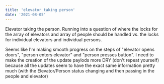 ```yaml
---
title: 'elevator taking person'
date: '2021-08-05'
---
```


Elevator taking the person.  Running into a question of where the locks for the array of elevators and array of people should be handled vs. the locks for individual elevators and individual persons.  

Seems like I'm making smooth progress on the steps of "elevator opens doors", "person enters elevator" and "person presses button".  I need to make the creation of the update paylods more DRY (don't repeat yourself) because all the updates seem to have the exact same information pretty much (with the Elevator/Person status changing and then passing in the people and elevator)
